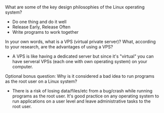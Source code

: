What are some of the key design philosophies of the Linux operating system?
- Do one thing and do it well
- Release Early, Release Often
- Write programs to work together

In your own words, what is a VPS (virtual private server)? What, according to your research, are the advantages of using a VPS?
- A VPS is like having a dedicated server but since it's "virtual" you can have serveral VPSs (each one with own operating system) on your computer.

Optional bonus question: Why is it considered a bad idea to run programs as the root user on a Linux system?
- There is a risk of losing data/files/etc from a bug/crash while running programs as the root user.  It's good practice on any operating system to run applications on a user level and leave administrative tasks to the root user.